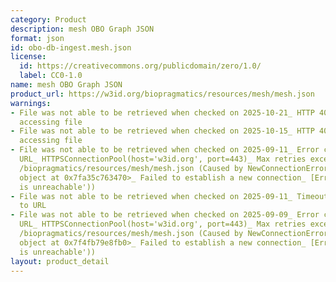 ```yaml
---
category: Product
description: mesh OBO Graph JSON
format: json
id: obo-db-ingest.mesh.json
license:
  id: https://creativecommons.org/publicdomain/zero/1.0/
  label: CC0-1.0
name: mesh OBO Graph JSON
product_url: https://w3id.org/biopragmatics/resources/mesh/mesh.json
warnings:
- File was not able to be retrieved when checked on 2025-10-21_ HTTP 404 error when
  accessing file
- File was not able to be retrieved when checked on 2025-10-15_ HTTP 404 error when
  accessing file
- File was not able to be retrieved when checked on 2025-09-11_ Error connecting to
  URL_ HTTPSConnectionPool(host='w3id.org', port=443)_ Max retries exceeded with url_
  /biopragmatics/resources/mesh/mesh.json (Caused by NewConnectionError('<urllib3.connection.HTTPSConnection
  object at 0x7fa35c763470>_ Failed to establish a new connection_ [Errno 101] Network
  is unreachable'))
- File was not able to be retrieved when checked on 2025-09-11_ Timeout connecting
  to URL
- File was not able to be retrieved when checked on 2025-09-09_ Error connecting to
  URL_ HTTPSConnectionPool(host='w3id.org', port=443)_ Max retries exceeded with url_
  /biopragmatics/resources/mesh/mesh.json (Caused by NewConnectionError('<urllib3.connection.HTTPSConnection
  object at 0x7f4fb79e8fb0>_ Failed to establish a new connection_ [Errno 101] Network
  is unreachable'))
layout: product_detail
---
```

